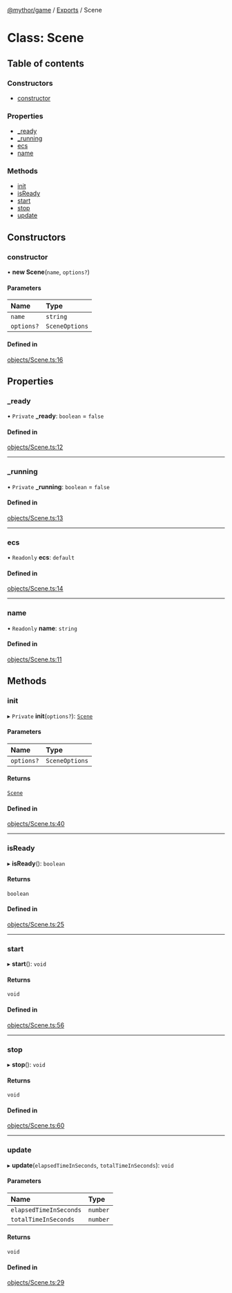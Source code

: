 [@mythor/game](../README.md) / [Exports](../modules.md) / Scene

# Class: Scene

## Table of contents

### Constructors

- [constructor](Scene.md#constructor)

### Properties

- [\_ready](Scene.md#_ready)
- [\_running](Scene.md#_running)
- [ecs](Scene.md#ecs)
- [name](Scene.md#name)

### Methods

- [init](Scene.md#init)
- [isReady](Scene.md#isready)
- [start](Scene.md#start)
- [stop](Scene.md#stop)
- [update](Scene.md#update)

## Constructors

### constructor

• **new Scene**(`name`, `options?`)

#### Parameters

| Name | Type |
| :------ | :------ |
| `name` | `string` |
| `options?` | `SceneOptions` |

#### Defined in

[objects/Scene.ts:16](https://github.com/desaintvincent/mythor/blob/1dfc6b8/packages/game/src/objects/Scene.ts#L16)

## Properties

### \_ready

• `Private` **\_ready**: `boolean` = `false`

#### Defined in

[objects/Scene.ts:12](https://github.com/desaintvincent/mythor/blob/1dfc6b8/packages/game/src/objects/Scene.ts#L12)

___

### \_running

• `Private` **\_running**: `boolean` = `false`

#### Defined in

[objects/Scene.ts:13](https://github.com/desaintvincent/mythor/blob/1dfc6b8/packages/game/src/objects/Scene.ts#L13)

___

### ecs

• `Readonly` **ecs**: `default`

#### Defined in

[objects/Scene.ts:14](https://github.com/desaintvincent/mythor/blob/1dfc6b8/packages/game/src/objects/Scene.ts#L14)

___

### name

• `Readonly` **name**: `string`

#### Defined in

[objects/Scene.ts:11](https://github.com/desaintvincent/mythor/blob/1dfc6b8/packages/game/src/objects/Scene.ts#L11)

## Methods

### init

▸ `Private` **init**(`options?`): [`Scene`](Scene.md)

#### Parameters

| Name | Type |
| :------ | :------ |
| `options?` | `SceneOptions` |

#### Returns

[`Scene`](Scene.md)

#### Defined in

[objects/Scene.ts:40](https://github.com/desaintvincent/mythor/blob/1dfc6b8/packages/game/src/objects/Scene.ts#L40)

___

### isReady

▸ **isReady**(): `boolean`

#### Returns

`boolean`

#### Defined in

[objects/Scene.ts:25](https://github.com/desaintvincent/mythor/blob/1dfc6b8/packages/game/src/objects/Scene.ts#L25)

___

### start

▸ **start**(): `void`

#### Returns

`void`

#### Defined in

[objects/Scene.ts:56](https://github.com/desaintvincent/mythor/blob/1dfc6b8/packages/game/src/objects/Scene.ts#L56)

___

### stop

▸ **stop**(): `void`

#### Returns

`void`

#### Defined in

[objects/Scene.ts:60](https://github.com/desaintvincent/mythor/blob/1dfc6b8/packages/game/src/objects/Scene.ts#L60)

___

### update

▸ **update**(`elapsedTimeInSeconds`, `totalTimeInSeconds`): `void`

#### Parameters

| Name | Type |
| :------ | :------ |
| `elapsedTimeInSeconds` | `number` |
| `totalTimeInSeconds` | `number` |

#### Returns

`void`

#### Defined in

[objects/Scene.ts:29](https://github.com/desaintvincent/mythor/blob/1dfc6b8/packages/game/src/objects/Scene.ts#L29)
